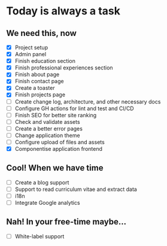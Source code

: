# Today is always a task

## We need this, now

- [x] Project setup
- [x] Admin panel
- [x] Finish education section
- [x] Finish professional experiences section
- [x] Finish about page
- [x] Finish contact page
- [x] Create a toaster
- [x] Finish projects page
- [ ] Create change log, architecture, and other necessary docs
- [ ] Configure GH actions for lint and test and CI/CD
- [ ] Finish SEO for better site ranking
- [ ] Check and validate assets
- [ ] Create a better error pages
- [ ] Change application theme
- [ ] Configure upload of files and assets
- [x] Componentise application frontend

## Cool! When we have time

- [ ] Create a blog support
- [ ] Support to read curriculum vitae and extract data
- [ ] i18n
- [ ] Integrate Google analytics

## Nah! In your free-time maybe...

- [ ] White-label support
